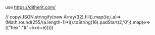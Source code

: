 use https://ditherit.com/


// copy(JSON.stringify(new Array(32).fill().map((e,i,a)=>(Math.round(255/(a.length-1)*i)).toString(16).padStart(2,'0')).map(e=>({"hex":"#"+e+e+e}))))
